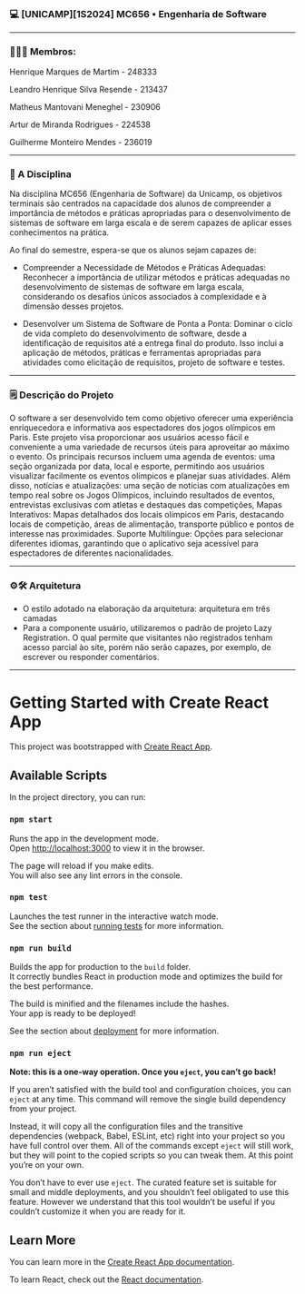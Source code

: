 ### 💻 [UNICAMP][1S2024] MC656 • Engenharia de Software

----

### 🧑‍🤝‍🧑 Membros:
Henrique Marques de Martim - 248333

Leandro Henrique Silva Resende - 213437

Matheus Mantovani Meneghel - 230906

Artur de Miranda Rodrigues - 224538

Guilherme Monteiro Mendes - 236019

----

### 📔 A Disciplina
Na disciplina MC656 (Engenharia de Software) da Unicamp, os objetivos terminais são centrados na capacidade dos alunos de compreender a importância de métodos e práticas apropriadas para o desenvolvimento de sistemas de software em larga escala e de serem capazes de aplicar esses conhecimentos na prática.

Ao final do semestre, espera-se que os alunos sejam capazes de:

* Compreender a Necessidade de Métodos e Práticas Adequadas: Reconhecer a importância de utilizar métodos e práticas adequadas no desenvolvimento de sistemas de software em larga escala, considerando os desafios únicos associados à complexidade e à dimensão desses projetos.

* Desenvolver um Sistema de Software de Ponta a Ponta: Dominar o ciclo de vida completo do desenvolvimento de software, desde a identificação de requisitos até a entrega final do produto. Isso inclui a aplicação de métodos, práticas e ferramentas apropriadas para atividades como elicitação de requisitos, projeto de software e testes.

----

### 🗒️ Descrição do Projeto

O software a ser desenvolvido tem como objetivo oferecer uma experiência enriquecedora e informativa aos espectadores dos jogos olímpicos em Paris. Este projeto visa proporcionar aos usuários acesso fácil e conveniente a uma variedade de recursos úteis para aproveitar ao máximo o evento. Os principais recursos incluem uma agenda de eventos: uma seção organizada por data, local e esporte, permitindo aos usuários visualizar facilmente os eventos olímpicos e planejar suas atividades. Além disso, notícias e atualizações: uma seção de notícias com atualizações em tempo real sobre os Jogos Olímpicos, incluindo resultados de eventos, entrevistas exclusivas com atletas e destaques das competições, Mapas Interativos: Mapas detalhados dos locais olímpicos em Paris, destacando locais de competição, áreas de alimentação, transporte público e pontos de interesse nas proximidades. Suporte Multilíngue: Opções para selecionar diferentes idiomas, garantindo que o aplicativo seja acessível para espectadores de diferentes nacionalidades.

----

### ⚙🛠 Arquitetura

- O estilo adotado na elaboração da arquitetura: arquitetura em três camadas
- Para a componente usuário, utilizaremos o padrão de projeto Lazy Registration. O qual permite que visitantes não registrados tenham acesso parcial ào site, porém não serão capazes, por exemplo, de escrever ou responder comentários.

----

# Getting Started with Create React App

This project was bootstrapped with [Create React App](https://github.com/facebook/create-react-app).

## Available Scripts

In the project directory, you can run:

### `npm start`

Runs the app in the development mode.\
Open [http://localhost:3000](http://localhost:3000) to view it in the browser.

The page will reload if you make edits.\
You will also see any lint errors in the console.

### `npm test`

Launches the test runner in the interactive watch mode.\
See the section about [running tests](https://facebook.github.io/create-react-app/docs/running-tests) for more information.

### `npm run build`

Builds the app for production to the `build` folder.\
It correctly bundles React in production mode and optimizes the build for the best performance.

The build is minified and the filenames include the hashes.\
Your app is ready to be deployed!

See the section about [deployment](https://facebook.github.io/create-react-app/docs/deployment) for more information.

### `npm run eject`

**Note: this is a one-way operation. Once you `eject`, you can’t go back!**

If you aren’t satisfied with the build tool and configuration choices, you can `eject` at any time. This command will remove the single build dependency from your project.

Instead, it will copy all the configuration files and the transitive dependencies (webpack, Babel, ESLint, etc) right into your project so you have full control over them. All of the commands except `eject` will still work, but they will point to the copied scripts so you can tweak them. At this point you’re on your own.

You don’t have to ever use `eject`. The curated feature set is suitable for small and middle deployments, and you shouldn’t feel obligated to use this feature. However we understand that this tool wouldn’t be useful if you couldn’t customize it when you are ready for it.

## Learn More

You can learn more in the [Create React App documentation](https://facebook.github.io/create-react-app/docs/getting-started).

To learn React, check out the [React documentation](https://reactjs.org/).
